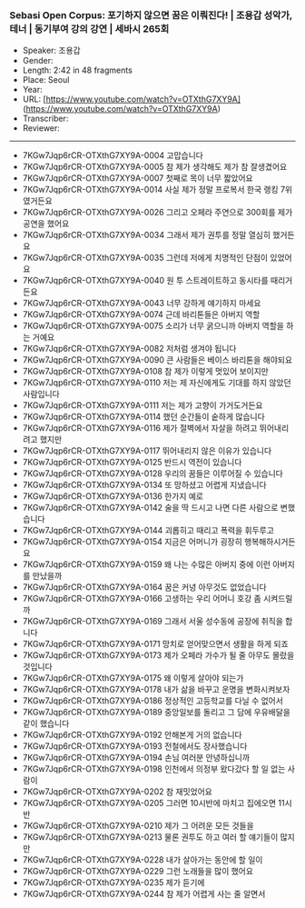 ### Sebasi Open Corpus: 포기하지 않으면 꿈은 이뤄진다! | 조용갑 성악가, 테너 | 동기부여 강의 강연 | 세바시 265회

- Speaker: 조용갑
- Gender: 
- Length: 2:42 in 48 fragments
- Place: Seoul
- Year: 
- URL: [https://www.youtube.com/watch?v=OTXthG7XY9A] (https://www.youtube.com/watch?v=OTXthG7XY9A)
- Transcriber: 
- Reviewer: 

---

- 7KGw7Jqp6rCR-OTXthG7XY9A-0004 고맙습니다
- 7KGw7Jqp6rCR-OTXthG7XY9A-0005 참 제가 생각해도 제가 참 잘생겼어요
- 7KGw7Jqp6rCR-OTXthG7XY9A-0007 첫째로 목이 너무 짧았어요
- 7KGw7Jqp6rCR-OTXthG7XY9A-0014 사실 제가 정말 프로복서 한국 랭킹 7위였거든요
- 7KGw7Jqp6rCR-OTXthG7XY9A-0026 그리고 오페라 주연으로 300회를 제가 공연을 했어요
- 7KGw7Jqp6rCR-OTXthG7XY9A-0034 그래서 제가 권투를 정말 열심히 했거든요
- 7KGw7Jqp6rCR-OTXthG7XY9A-0035 그런데 저에게 치명적인 단점이 있었어요
- 7KGw7Jqp6rCR-OTXthG7XY9A-0040 원 투 스트레이트하고 동시타를 때리거든요
- 7KGw7Jqp6rCR-OTXthG7XY9A-0043 너무 강하게 얘기하지 마세요
- 7KGw7Jqp6rCR-OTXthG7XY9A-0074 근데 바리톤들은 아버지 역할
- 7KGw7Jqp6rCR-OTXthG7XY9A-0075 소리가 너무 굵으니까 아버지 역할을 하는 거예요
- 7KGw7Jqp6rCR-OTXthG7XY9A-0082 저처럼 생겨야 됩니다
- 7KGw7Jqp6rCR-OTXthG7XY9A-0090 큰 사람들은 베이스 바리톤을 해야되요
- 7KGw7Jqp6rCR-OTXthG7XY9A-0108 참 제가 이렇게 멋있어 보이지만
- 7KGw7Jqp6rCR-OTXthG7XY9A-0110 저는 제 자신에게도 기대를 하지 않았던 사람입니다
- 7KGw7Jqp6rCR-OTXthG7XY9A-0111 저는 제가 고향이 가거도거든요
- 7KGw7Jqp6rCR-OTXthG7XY9A-0114 했던 순간들이 숱하게 많습니다
- 7KGw7Jqp6rCR-OTXthG7XY9A-0116 제가 절벽에서 자살을 하려고 뛰어내리려고 했지만
- 7KGw7Jqp6rCR-OTXthG7XY9A-0117 뛰어내리지 않은 이유가 있습니다
- 7KGw7Jqp6rCR-OTXthG7XY9A-0125 반드시 역전이 있습니다
- 7KGw7Jqp6rCR-OTXthG7XY9A-0128 우리의 꿈들은 이루어질 수 있습니다
- 7KGw7Jqp6rCR-OTXthG7XY9A-0134 또 망하셨고 어렵게 지냈습니다
- 7KGw7Jqp6rCR-OTXthG7XY9A-0136 한가지 예로
- 7KGw7Jqp6rCR-OTXthG7XY9A-0142 술을 딱 드시고 나면 다른 사람으로 변했습니다
- 7KGw7Jqp6rCR-OTXthG7XY9A-0144 괴롭히고 때리고 폭력을 휘두루고
- 7KGw7Jqp6rCR-OTXthG7XY9A-0154 지금은 어머니가 굉장히 행복해하시거든요
- 7KGw7Jqp6rCR-OTXthG7XY9A-0159 왜 나는 수많은 아버지 중에 이런 아버지를 만났을까
- 7KGw7Jqp6rCR-OTXthG7XY9A-0164 꿈은 커녕 아무것도 없었습니다
- 7KGw7Jqp6rCR-OTXthG7XY9A-0166 고생하는 우리 어머니 호강 좀 시켜드릴까
- 7KGw7Jqp6rCR-OTXthG7XY9A-0169 그래서 서울 성수동에 공장에 취직을 합니다
- 7KGw7Jqp6rCR-OTXthG7XY9A-0171 망치로 얻어맞으면서 생활을 하게 되죠
- 7KGw7Jqp6rCR-OTXthG7XY9A-0173 제가 오페라 가수가 될 줄 아무도 몰랐을 것입니다
- 7KGw7Jqp6rCR-OTXthG7XY9A-0175 왜 이렇게 살아야 되는가
- 7KGw7Jqp6rCR-OTXthG7XY9A-0178 내가 삶을 바꾸고 운명을 변화시켜보자
- 7KGw7Jqp6rCR-OTXthG7XY9A-0186 정상적인 고등학교를 다닐 수 없어서
- 7KGw7Jqp6rCR-OTXthG7XY9A-0189 중앙일보를 돌리고 그 담에 우유배달을 같이 했습니다
- 7KGw7Jqp6rCR-OTXthG7XY9A-0192 안해본게 거의 없습니다
- 7KGw7Jqp6rCR-OTXthG7XY9A-0193 전철에서도 장사했습니다
- 7KGw7Jqp6rCR-OTXthG7XY9A-0194 손님 여러분 안녕하십니까
- 7KGw7Jqp6rCR-OTXthG7XY9A-0198 인천에서 의정부 왔다갔다 할 일 없는 사람이
- 7KGw7Jqp6rCR-OTXthG7XY9A-0202 참 재밋었어요
- 7KGw7Jqp6rCR-OTXthG7XY9A-0205 그러면 10시반에 마치고 집에오면 11시반
- 7KGw7Jqp6rCR-OTXthG7XY9A-0210 제가 그 어려운 모든 것들을
- 7KGw7Jqp6rCR-OTXthG7XY9A-0213 물론 권투도 하고 여러 할 얘기들이 많지만
- 7KGw7Jqp6rCR-OTXthG7XY9A-0228 내가 살아가는 동안에 할 일이
- 7KGw7Jqp6rCR-OTXthG7XY9A-0229 그런 노래들을 많이 했어요
- 7KGw7Jqp6rCR-OTXthG7XY9A-0235 제가 듣기에
- 7KGw7Jqp6rCR-OTXthG7XY9A-0244 참 제가 어렵게 사는 줄 알면서

